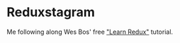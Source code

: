 # Reduxstagram

Me following along Wes Bos' free ["Learn Redux"][learn-redux] tutorial.

[learn-redux]: https://learnredux.com/

